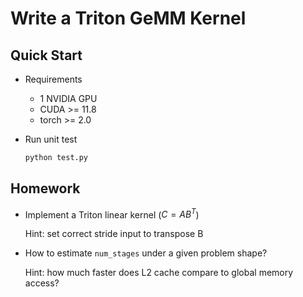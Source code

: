 # Write a Triton GeMM Kernel

## Quick Start

- Requirements
    - 1 NVIDIA GPU
    - CUDA >= 11.8
    - torch >= 2.0

- Run unit test
    ```bash
    python test.py
    ```

## Homework

- Implement a Triton linear kernel ($C=AB^T$)
  
  Hint: set correct stride input to transpose B

- How to estimate `num_stages` under a given problem shape?

  Hint: how much faster does L2 cache compare to global memory access?
